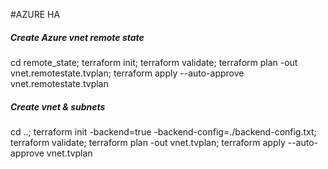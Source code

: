 #AZURE HA
##### Create Azure vnet remote state
cd remote_state;
terraform init;
terraform validate;
terraform plan -out vnet.remotestate.tvplan;
terraform apply --auto-approve vnet.remotestate.tvplan

##### Create vnet & subnets
cd ..;
terraform init -backend=true -backend-config=./backend-config.txt;
terraform validate;
terraform plan -out vnet.tvplan;
terraform apply --auto-approve vnet.tvplan


